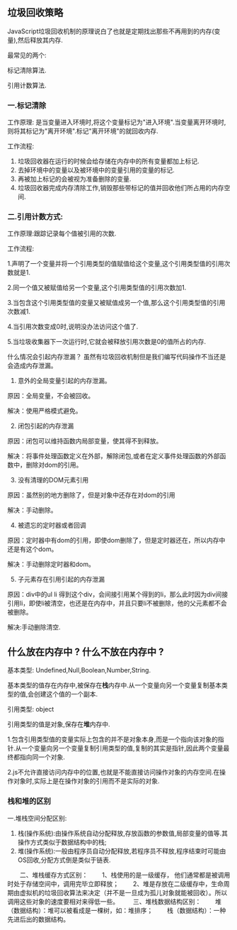 ## 垃圾回收策略

JavaScript垃圾回收机制的原理说白了也就是定期找出那些不再用到的内存(变量),然后释放其内存.

最常见的两个:

标记清除算法.

引用计数算法.

### 一.标记清除

工作原理:  是当变量进入环境时,将这个变量标记为"进入环境".当变量离开环境时,则将其标记为"离开环境".标记"离开环境"的就回收内存.

工作流程:

1. 垃圾回收器在运行的时候会给存储在内存中的所有变量都加上标记.
2. 去掉环境中的变量以及被环境中的变量引用的变量的标记.
3. 再被加上标记的会被视为准备删除的变量.
4. 垃圾回收器完成内存清除工作,销毁那些带标记的值并回收他们所占用的内存空间.

### 二.引用计数方式:

工作原理:跟踪记录每个值被引用的次数.

工作流程:

1.声明了一个变量并将一个引用类型的值赋值给这个变量,这个引用类型值的引用次数就是1.

2.同一个值又被赋值给另一个变量,这个引用类型值的引用次数加1.

3.当包含这个引用类型值的变量又被赋值成另一个值,那么这个引用类型值的引用次数减1.

4.当引用次数变成0时,说明没办法访问这个值了.

5.当垃圾收集器下一次运行时,它就会被释放引用次数是0的值所占的内存.



什么情况会引起内存泄漏？
虽然有垃圾回收机制但是我们编写代码操作不当还是会造成内存泄漏。

1.    意外的全局变量引起的内存泄漏。

原因：全局变量，不会被回收。

解决：使用严格模式避免。

2.    闭包引起的内存泄漏

原因：闭包可以维持函数内局部变量，使其得不到释放。

解决：将事件处理函数定义在外部，解除闭包,或者在定义事件处理函数的外部函数中，删除对dom的引用。

3.    没有清理的DOM元素引用

原因：虽然别的地方删除了，但是对象中还存在对dom的引用

解决：手动删除。

4.    被遗忘的定时器或者回调

原因：定时器中有dom的引用，即使dom删除了，但是定时器还在，所以内存中还是有这个dom。

解决：手动删除定时器和dom。

5.    子元素存在引用引起的内存泄漏

原因：div中的ul li  得到这个div，会间接引用某个得到的li，那么此时因为div间接引用li，即使li被清空，也还是在内存中，并且只要li不被删除，他的父元素都不会被删除。

解决:手动删除清空.



## 什么放在内存中 ? 什么不放在内存中 ?

基本类型: Undefined,Null,Boolean,Number,String.

基本类型的值存在内存中,被保存在**栈**内存中.从一个变量向另一个变量复制基本类型的值,会创建这个值的一个副本.

引用类型: object

引用类型的值是对象,保存在**堆**内存中.

1.包含引用类型值的变量实际上包含的并不是对象本身,而是一个指向该对象的指针.从一个变量向另一个变量复制引用类型的值,复制的其实是指针,因此两个变量最终都指向同一个对象.

2.js不允许直接访问内存中的位置,也就是不能直接访问操作对象的内存空间.在操作对象时,实际上是在操作对象的引用而不是实际的对象.

### 栈和堆的区别

 一.堆栈空间分配区别:

1. 栈(操作系统):由操作系统自动分配释放,存放函数的参数值,局部变量的值等.其操作方式类似于数据结构中的栈;
2. 堆(操作系统):一般由程序员自动分配释放,若程序员不释放,程序结束时可能由OS回收,分配方式倒是类似于链表.

　　二、堆栈缓存方式区别：
　　1、栈使用的是一级缓存， 他们通常都是被调用时处于存储空间中，调用完毕立即释放；
　　2、堆是存放在二级缓存中，生命周期由虚拟机的垃圾回收算法来决定（并不是一旦成为孤儿对象就能被回收）。所以调用这些对象的速度要相对来得低一些。
　　三、堆栈数据结构区别：
　　堆（数据结构）：堆可以被看成是一棵树，如：堆排序；
　　栈（数据结构）：一种先进后出的数据结构。
